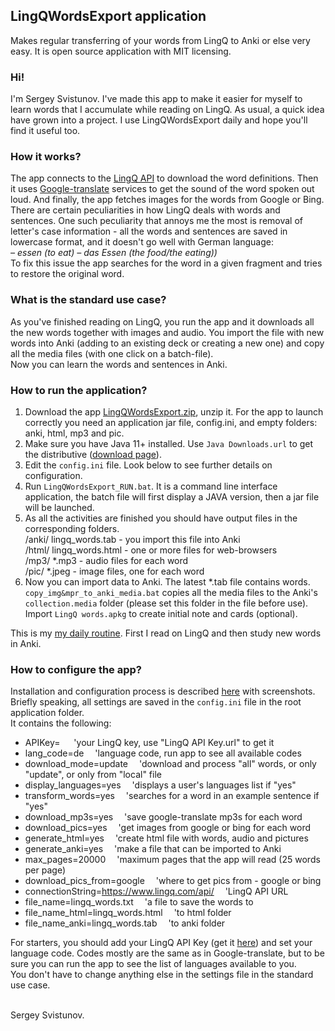 ## LingQWordsExport application

Makes regular transferring of your words from LingQ to Anki or else very easy. It is open source application with MIT licensing. 

### Hi! 
I'm Sergey Svistunov. I've made this app to make it easier for myself to learn words that I accumulate while reading on LingQ. As usual, a quick idea have grown into a project.
I use LingQWordsExport daily and hope you'll find it useful too.

### How it works?

The app connects to the [LingQ API](https://www.lingq.com/apidocs/index.html) to download the word definitions. Then it uses [Google-translate](https://translate.google.com/) services to get the sound of the word spoken out loud. And finally, the app fetches images for the words from Google or Bing. <br>
There are certain peculiarities in how LingQ deals with words and sentences. One such peculiarity that annoys me the most is removal of letter's case information - all the words and sentences are saved in lowercase format, and it doesn't go well with German language:<br>
_– essen (to eat) – das Essen (the food/the eating))_ <br> To fix this issue the app searches for the word in a given fragment and tries to restore the original word.

### What is the standard use case?

As you've finished reading on LingQ, you run the app and it downloads all the new words together with images and audio. You import the file with new words into Anki (adding to an existing deck or creating a new one) and copy all the media files (with one click on a batch-file). <br>
Now you can learn the words and sentences in Anki.

### How to run the application?

1. Download the app [LingQWordsExport.zip](https://github.com/SergeyFM/LingQWordsExport/raw/master/distr/LingQWordsExport.zip), unzip it. For the app to launch correctly you need an application jar file, config.ini, and empty folders: anki, html, mp3 and pic.
2. Make sure you have Java 11+ installed. Use `Java Downloads.url` to get the distributive ([download page](https://www.oracle.com/java/technologies/downloads/)).
3. Edit the `config.ini` file. Look below to see further details on configuration.
4. Run `LingQWordsExport_RUN.bat`. It is a command line interface application, the batch file will first display a JAVA version, then a jar file will be launched.
5. As all the activities are finished you should have output files in the corresponding folders. <br> /anki/ lingq_words.tab - you import this file into Anki <br> /html/ lingq_words.html - one or more files for web-browsers <br> /mp3/ *.mp3 - audio files for each word <br> /pic/ *.jpeg - image files, one for each word
6. Now you can import data to Anki. The latest *.tab file contains words. `copy_img&mpr_to_anki_media.bat` copies all the media files to the Anki's `collection.media` folder (please set this folder in the file before use). Import `LingQ words.apkg` to create initial note and cards (optional).

This is my [my daily routine](MyDailyRoutine.md). First I read on LingQ and then study new words in Anki.

### How to configure the app?

Installation and configuration process is described [here](Installation.md) with screenshots. <br>
Briefly speaking, all settings are saved in the `config.ini` file in the root application folder. <br>
It contains the following: <br>
- APIKey= &emsp;  'your LingQ key, use "LingQ API Key.url" to get it <br>
- lang_code=de &emsp;'language code, run app to see all available codes <br>
- download_mode=update &emsp;'download and process "all" words, or only "update", or only from "local" file <br>
- display_languages=yes &emsp;'displays a user's languages list if "yes" <br>
- transform_words=yes &emsp;'searches for a word in an example sentence if "yes" <br>
- download_mp3s=yes &emsp;'save google-translate mp3s for each word <br>
- download_pics=yes &emsp;'get images from google or bing for each word <br>
- generate_html=yes &emsp;'create html file with words, audio and pictures <br>
- generate_anki=yes &emsp;'make a file that can be imported to Anki <br>
- max_pages=20000 &emsp;'maximum pages that the app will read (25 words per page) <br>
- download_pics_from=google &emsp;'where to get pics from - google or bing <br>
- connectionString=https://www.lingq.com/api/ &emsp;'LingQ API URL <br>
- file_name=lingq_words.txt &emsp;'a file to save the words to <br>
- file_name_html=lingq_words.html &emsp;'to html folder <br>
- file_name_anki=lingq_words.tab &emsp;'to anki folder <br>

For starters, you should add your LingQ API Key (get it [here](https://www.lingq.com/en/accounts/apikey/)) and set your language code. 
Codes mostly are the same as in Google-translate, but to be sure you can run the app to see the list of languages available to you. <br>
You don't have to change anything else in the settings file in the standard use case.

<br>
Sergey Svistunov.
